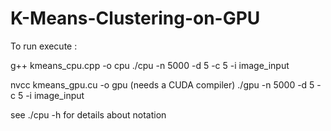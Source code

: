 # K-Means-Clustering-on-GPU

To run execute :

g++ kmeans_cpu.cpp -o cpu
./cpu -n 5000 -d 5 -c 5 -i image_input

nvcc kmeans_gpu.cu -o gpu (needs a CUDA compiler)
./gpu -n 5000 -d 5 -c 5 -i image_input

see ./cpu -h for details about notation
